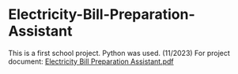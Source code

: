 # Electricity-Bill-Preparation-Assistant
This is a first school project. Python was used. (11/2023) For project document:
[Electricity Bill Preparation Assistant.pdf](https://github.com/user-attachments/files/17544309/Electricity.Bill.Preparation.Assistant.pdf)
